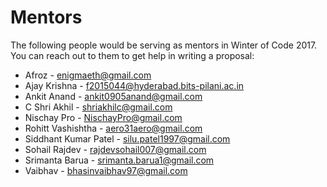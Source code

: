 # Mentors

The following people would be serving as mentors in Winter of Code 2017. You can reach out to them to get help in writing a proposal:

- Afroz - enigmaeth@gmail.com
- Ajay Krishna - f2015044@hyderabad.bits-pilani.ac.in
- Ankit Anand - ankit0905anand@gmail.com
- C Shri Akhil - shriakhilc@gmail.com
- Nischay Pro - NischayPro@gmail.com
- Rohitt Vashishtha - aero31aero@gmail.com
- Siddhant Kumar Patel - silu.patel1997@gmail.com
- Sohail Rajdev - rajdevsohail007@gmail.com
- Srimanta Barua - srimanta.barua1@gmail.com
- Vaibhav - bhasinvaibhav97@gmail.com

